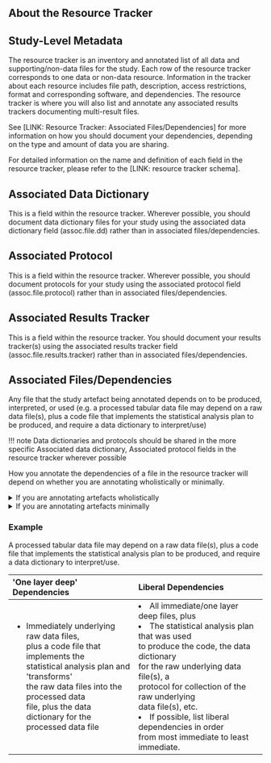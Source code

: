 ## About the Resource Tracker

## Study-Level Metadata

The resource tracker is an inventory and annotated list of all data and supporting/non-data files for the study. Each row of the resource tracker corresponds to one data or non-data resource. Information in the tracker about each resource includes file path, description, access restrictions, format and corresponding software, and dependencies. The resource tracker is where you will also list and annotate any associated results trackers documenting multi-result files.

See [LINK: Resource Tracker: Associated Files/Dependencies] for more information on how you should document your dependencies, depending on the type and amount of data you are sharing.

For detailed information on the name and definition of each field in the resource tracker, please refer to the [LINK: resource tracker schema].

## Associated Data Dictionary

This is a field within the resource tracker. Wherever possible, you should document data dictionary files for your study using the associated data dictionary field (assoc.file.dd) rather than in associated files/dependencies.

## Associated Protocol

This is a field within the resource tracker. Wherever possible, you should document protocols for your study using the associated protocol field (assoc.file.protocol) rather than in associated files/dependencies.

## Associated Results Tracker

This is a field within the resource tracker. You should document your results tracker(s) using the associated results tracker field (assoc.file.results.tracker) rather than in associated files/dependencies.

## Associated Files/Dependencies

Any file that the study artefact being annotated depends on to be produced, interpreted, or used (e.g. a processed tabular data file may depend on a raw data file(s), plus a code file that implements the statistical analysis plan to be produced, and require a data dictionary to interpret/use)

!!! note
    Data dictionaries and protocols should be shared in the more specific Associated data dictionary, Associated protocol fields in the resource tracker wherever possible

How you annotate the dependencies of a file in the resource tracker will depend on whether you are annotating wholistically or minimally.

<details>
<summary> If you are annotating artefacts wholistically</summary>
    
   <b> Use the 'one layer deep' approach</b>: list only the immediate dependencies needed to produce/interpret/use the artefact.<br>
   <br>
    <li> List each dependency in the resource tracker in its own row/entry</li>
    <li> For each row, list dependencies of that file one layer deep</li>
    <li> Continue until you are annotating files with no dependencies</li>

</details>

<details>
<summary> If you are annotating artefacts minimally</summary>
    
   <b> Use the 'liberal' approach</b>: list all dependencies.<br>
   <br>
    <li> For a resource, list immediate dependencies needed to produce/interpret/use the artefact plus dependencies of those dependencies</li>
    <li> Continue until you are listing files with no dependencies</li>

</details>


### Example
A processed tabular data file may depend on a raw data file(s), plus a code file that implements the statistical analysis plan to be produced, and require a data dictionary to interpret/use.

| 'One layer deep' Dependencies            | Liberal Dependencies                             |
| :----------------------------------------| :-----------------------------------------------|
|<ul><li>Immediately underlying raw data files,<br> plus a code file that implements the<br> statistical analysis plan and 'transforms'<br> the raw data files into the processed data<br> file, plus the data dictionary for the<br> processed data file</li> | <li>All immediate/one layer deep files, plus</li><li>The statistical analysis plan that was used<br> to produce the code, the data dictionary<br>  for the raw underlying data file(s), a <br> protocol for collection of the raw underlying<br> data file(s), etc.</li><li>If possible, list liberal dependencies in order<br> from most immediate to least immediate.</li>